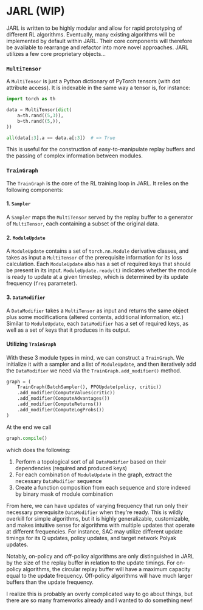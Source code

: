 # JARL (WIP)

JARL is written to be highly modular and allow for rapid prototyping of different RL algorithms.
Eventually, many existing algorithms will be implemented by default within JARL. Their core components will therefore be available to rearrange and refactor into more novel approaches.
JARL utilizes a few core proprietary objects...

### ```MultiTensor```

A ```MultiTensor``` is just a Python dictionary of PyTorch tensors (with dot attribute access). It is indexable in the same way a tensor is, for instance:

```python
import torch as th

data = MultiTensor(dict(
    a=th.rand((5,3)),
    b=th.rand((5,)),
))

all(data[:3].a == data.a[:3])  # => True
```

This is useful for the construction of easy-to-manipulate replay buffers and the passing of complex information between modules.

### ```TrainGraph```

The ```TrainGraph``` is the core of the RL training loop in JARL. It relies on the following components:

#### 1. ```Sampler```

A ```Sampler``` maps the ```MultiTensor``` served by the replay buffer to a generator of ```MultiTensor```, each containing a subset of the original data.

#### 2. ```ModuleUpdate```

A ```ModuleUpdate``` contains a set of ```torch.nn.Module``` derivative classes, and takes as input a ```MultiTensor``` of the prerequisite information for its loss calculation. Each ```ModuleUpdate``` also has a set of required keys that should be present in its input. ```ModuleUpdate.ready(t)``` indicates whether the module is ready to update at a given timestep, which is determined by its update frequency (```freq``` parameter).

#### 3. ```DataModifier```

A ```DataModifier``` takes a ```MultiTensor``` as input and returns the same object plus some modifications (altered contents, additional information, etc.) Similar to ```ModuleUpdate```, each ```DataModifier``` has a set of required keys, as well as a set of keys that it produces in its output.

#### Utilizing ```TrainGraph```

With these 3 module types in mind, we can construct a ```TrainGraph```. We initialize it with a sampler and a list of ```ModuleUpdate```, and then iteratively add the ```DataModifier``` we need via the ```TrainGraph.add_modifier()``` method.

```python
graph = (
    TrainGraph(BatchSampler(), PPOUpdate(policy, critic))
    .add_modifier(ComputeValues(critic))
    .add_modifier(ComputeAdvantages())
    .add_modifier(ComputeReturns())
    .add_modifier(ComputeLogProbs())
)
```

At the end we call 

```python
graph.compile()
```

which does the following:

1. Perform a topological sort of all ```DataModifier``` based on their dependencies (required and produced keys)
2. For each combination of ```ModuleUpdate``` in the graph, extract the necessary ```DataModifier``` sequence
3. Create a function composition from each sequence and store indexed by binary mask of module combination

From here, we can have updates of varying frequency that run only their necessary prerequisite ```DataModifier``` when they're ready. This is wildly overkill for simple algorithms, but it is highly generalizable, customizable, and makes intuitive sense for algorithms with multiple updates that operate at different frequencies. For instance, SAC may utilize different update timings for its Q updates, policy updates, and target network Polyak updates.

Notably, on-policy and off-policy algorithms are only distinguished in JARL by the size of the replay buffer in relation to the update timings. For on-policy algorithms, the circular replay buffer will have a maximum capacity equal to the update frequency. Off-policy algorithms will have much larger buffers than the update frequency.

I realize this is probably an overly complicated way to go about things, but there are so many frameworks already and I wanted to do something new!
